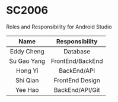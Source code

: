 # SC2006



Roles and Responsibility for Android Studio


| Name          | Responsibility   | 
|:-------------:|:----------------:|
| Eddy Cheng    | Database         |
| Su Gao Yang   | FrontEnd/BackEnd |
| Hong Yi       | BackEnd/API      |
| Shi Qian      | FrontEnd Design  |
| Yee Hao       | BackEnd/API/Git  |
